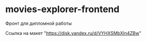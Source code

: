 # movies-explorer-frontend
Фронт для дипломной работы

Ссылка на макет "https://disk.yandex.ru/d/VYHXSMbXln4ZBw"
